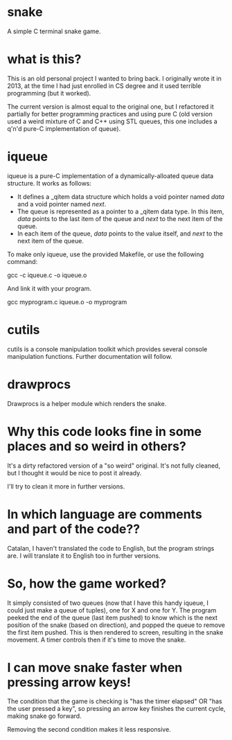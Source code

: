 # snake
A simple C terminal snake game.

# what is this?
This is an old personal project I wanted to bring back. I originally wrote it in 2013, at the time I had just enrolled in CS degree and it used terrible programming (but it worked).

The current version is almost equal to the original one, but I refactored it partially for better programming practices and using pure C (old version used a weird mixture of C and C++ using STL queues, this one includes a q'n'd pure-C implementation of queue).

# iqueue

iqueue is a pure-C implementation of a dynamically-alloated queue data structure. It works as follows:

* It defines a \_qitem data structure which holds a void pointer named _data_ and a void pointer named _next_.
* The queue is represented as a pointer to a \_qitem data type. In this item, _data_ points to the last item of the queue and _next_ to the next item of the queue.
* In each item of the queue, _data_ points to the value itself, and _next_ to the next item of the queue.

To make only iqueue, use the provided Makefile, or use the following command:

 gcc -c iqueue.c -o iqueue.o
 
And link it with your program.

 gcc myprogram.c iqueue.o -o myprogram
 
# cutils

cutils is a console manipulation toolkit which provides several console manipulation functions. Further documentation will follow.

# drawprocs

Drawprocs is a helper module which renders the snake.

# Why this code looks fine in some places and so weird in others?

It's a dirty refactored version of a "so weird" original. It's not fully cleaned, but I thought it would be nice to post it already.

I'll try to clean it more in further versions.

# In which language are comments and part of the code??

Catalan, I haven't translated the code to English, but the program strings are. I will translate it to English too in further versions.

# So, how the game worked?

It simply consisted of two queues (now that I have this handy iqueue, I could just make a queue of tuples), one for X and one for Y. The program peeked the end of the queue (last item pushed) to know which is the next position of the snake (based on direction), and popped the queue to remove the first item pushed. This is then rendered to screen, resulting in the snake movement. A timer controls then if it's time to move the snake.

# I can move snake faster when pressing arrow keys!

The condition that the game is checking is "has the timer elapsed" OR "has the user pressed a key", so pressing an arrow key finishes the current cycle, making snake go forward.

Removing the second condition makes it less responsive.
